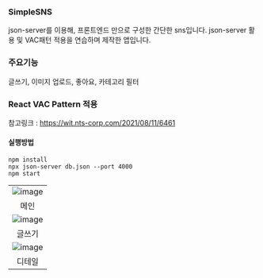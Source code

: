 ### SimpleSNS

json-server를 이용해, 프론트엔드 만으로 구성한 간단한 sns입니다.
json-server 활용 및 VAC패턴 적용을 연습하며 제작한 앱입니다.

### 주요기능

글쓰기, 이미지 업로드, 좋아요, 카테고리 필터

### React VAC Pattern 적용
참고링크 : https://wit.nts-corp.com/2021/08/11/6461


#### 실행방법

```
npm install
npx json-server db.json --port 4000
npm start
```

| |
:------------------------------------------------------------------------------------------------------------------------------: |
| ![image](https://user-images.githubusercontent.com/86244477/169733801-97820c4d-f3b9-49b6-96b8-4984b56dc7e4.png)|
| 메인 |
| ![image](https://user-images.githubusercontent.com/86244477/169733781-517a640d-3e2d-447d-ab53-02bcded17812.png)|
| 글쓰기 |
| ![image](https://user-images.githubusercontent.com/86244477/169733828-0da075bd-472e-4bc0-89fb-cb162e8ae36f.png) |
| 디테일 |
